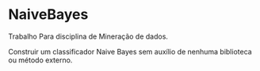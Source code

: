 # NaiveBayes

Trabalho Para disciplina de Mineração de dados.

Construir um classificador Naive Bayes sem auxílio de nenhuma biblioteca ou método externo.
